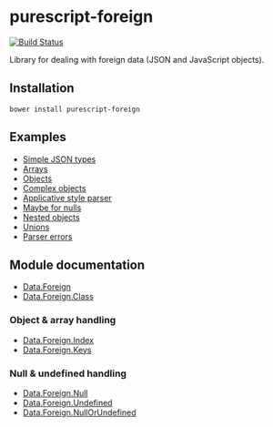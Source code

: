 # purescript-foreign

[![Build Status](https://travis-ci.org/purescript/purescript-foreign.svg?branch=master)](https://travis-ci.org/purescript/purescript-foreign)

Library for dealing with foreign data (JSON and JavaScript objects).

## Installation

```
bower install purescript-foreign
```

## Examples

- [Simple JSON types](examples/JSONSimpleTypes.md)
- [Arrays](examples/JSONArrays.md)
- [Objects](examples/Objects.md)
- [Complex objects](examples/Complex.md)
- [Applicative style parser](examples/Applicative.md)
- [Maybe for nulls](examples/MaybeNullable.md)
- [Nested objects](examples/Nested.md)
- [Unions](examples/Union.md)
- [Parser errors](examples/ParseErrors.md)

## Module documentation

- [Data.Foreign](docs/Data.Foreign.md)
- [Data.Foreign.Class](docs/Data.Foreign.Class.md)

### Object & array handling
 
- [Data.Foreign.Index](docs/Data.Foreign.Index.md)
- [Data.Foreign.Keys](docs/Data.Foreign.Keys.md)

### Null & undefined handling

- [Data.Foreign.Null](docs/Data.Foreign.Null.md)
- [Data.Foreign.Undefined](docs/Data.Foreign.Undefined.md)
- [Data.Foreign.NullOrUndefined](docs/Data.Foreign.NullOrUndefined.md)
